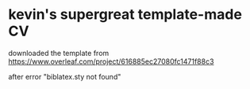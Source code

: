 # kevin's supergreat template-made CV 


downloaded the template from https://www.overleaf.com/project/616885ec27080fc1471f88c3

after error "biblatex.sty not found"
